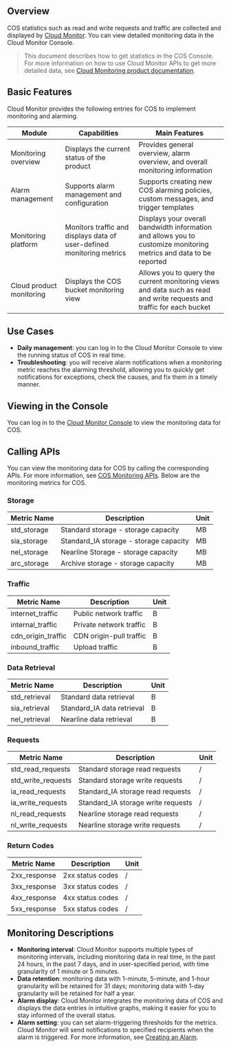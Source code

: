 ## Overview

COS statistics such as read and write requests and traffic are collected and displayed by [Cloud Monitor](https://cloud.tencent.com/doc/product/248). You can view detailed monitoring data in the Cloud Monitor Console.

>This document describes how to get statistics in the COS Console. For more information on how to use Cloud Monitor APIs to get more detailed data, see [Cloud Monitoring product documentation](https://cloud.tencent.com/document/product/248).

## Basic Features

Cloud Monitor provides the following entries for COS to implement monitoring and alarming.

| Module | Capabilities | Main Features |
| ---------- | ---------------------------------------- | ------------------------------------------------------------ |
| Monitoring overview | Displays the current status of the product | Provides general overview, alarm overview, and overall monitoring information |
| Alarm management | Supports alarm management and configuration | Supports creating new COS alarming policies, custom messages, and trigger templates |
| Monitoring platform | Monitors traffic and displays data of user-defined monitoring metrics | Displays your overall bandwidth information and allows you to customize monitoring metrics and data to be reported |
| Cloud product monitoring | Displays the COS bucket monitoring view | Allows you to query the current monitoring views and data such as read and write requests and traffic for each bucket |

## Use Cases

- **Daily management**: you can log in to the Cloud Monitor Console to view the running status of COS in real time.
- **Troubleshooting**: you will receive alarm notifications when a monitoring metric reaches the alarming threshold, allowing you to quickly get notifications for exceptions, check the causes, and fix them in a timely manner.

## Viewing in the Console

You can log in to the [Cloud Monitor Console](https://console.cloud.tencent.com/monitor/product/COS) to view the monitoring data for COS.

## Calling APIs

You can view the monitoring data for COS by calling the corresponding APIs. For more information, see [COS Monitoring APIs](https://cloud.tencent.com/document/product/248/13655). Below are the monitoring metrics for COS.

### Storage 

| Metric Name | Description | Unit |
| ---------------------- | ----------------- | ---- |
| std_storage | Standard storage - storage capacity | MB |
| sia_storage | Standard_IA storage - storage capacity | MB |
| nel_storage | Nearline Storage - storage capacity | MB |
| arc_storage | Archive storage - storage capacity | MB |

### Traffic

| Metric Name | Description | Unit |
| ---------------------- | ------------ | ---- |
| internet_traffic | Public network traffic | B |
| internal_traffic | Private network traffic | B |
| cdn_origin_traffic | CDN origin-pull traffic | B |
| inbound_traffic | Upload traffic | B |

### Data Retrieval

| Metric Name | Description | Unit |
| ---------------------- | ------------ | ---- |
| std_retrieval | Standard data retrieval | B |
| sia_retrieval | Standard_IA data retrieval | B |
| nel_retrieval | Nearline data retrieval | B |

### Requests

| Metric Name | Description | Unit |
| ---------------------- | -------------- | ---- |
| std_read_requests | Standard storage read requests | / |
| std_write_requests | Standard storage write requests | / |
| ia_read_requests | Standard_IA storage read requests | / |
| ia_write_requests | Standard_IA storage write requests | / |
| nl_read_requests | Nearline storage read requests | / |
| nl_write_requests | Nearline storage write requests | / |

### Return Codes

| Metric Name | Description | Unit |
| ---------------------- | ---------- | ---- |
| 2xx_response | 2xx status codes | / |
| 3xx_response | 3xx status codes | / |
| 4xx_response | 4xx status codes | / |
| 5xx_response | 5xx status codes | / |

## Monitoring Descriptions

- **Monitoring interval**: Cloud Monitor supports multiple types of monitoring intervals, including monitoring data in real time, in the past 24 hours, in the past 7 days, and in user-specified period, with time granularity of 1 minute or 5 minutes.
- **Data retention**: monitoring data with 1-minute, 5-minute, and 1-hour granularity will be retained for 31 days; monitoring data with 1-day granularity will be retained for half a year.
- **Alarm display**: Cloud Monitor integrates the monitoring data of COS and displays the data entries in intuitive graphs, making it easier for you to stay informed of the overall status.
- **Alarm setting**: you can set alarm-triggering thresholds for the metrics. Cloud Monitor will send notifications to specified recipients when the alarm is triggered. For more information, see [Creating an Alarm](https://cloud.tencent.com/doc/product/248/6126).
